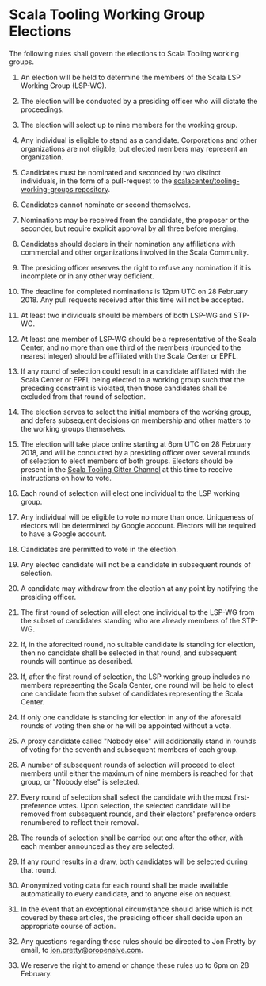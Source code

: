 # Scala Tooling Working Group Elections

The following rules shall govern the elections to Scala Tooling working groups.

1. An election will be held to determine the members of the Scala LSP Working
   Group (LSP-WG).

2. The election will be conducted by a presiding officer who will dictate the
   proceedings.

3. The election will select up to nine members for the working group.

4. Any individual is eligible to stand as a candidate. Corporations and other
   organizations are not eligible, but elected members may represent an
   organization.

5. Candidates must be nominated and seconded by two distinct individuals, in
   the form of a pull-request to the [scalacenter/tooling-working-groups
   repository](https://github.com/scalacenter/tooling-working-groups).

6. Candidates cannot nominate or second themselves.

7. Nominations may be received from the candidate, the proposer or the
   seconder, but require explicit approval by all three before merging.

8. Candidates should declare in their nomination any affiliations with
   commercial and other organizations involved in the Scala Community.

9. The presiding officer reserves the right to refuse any nomination if it is
   incomplete or in any other way deficient.

10. The deadline for completed nominations is 12pm UTC on 28 February 2018. Any
    pull requests received after this time will not be accepted.

11. At least two individuals should be members of both LSP-WG and STP-WG.

12. At least one member of LSP-WG should be a representative of the Scala
    Center, and no more than one third of the members (rounded to the nearest
    integer) should be affiliated with the Scala Center or EPFL.

13. If any round of selection could result in a candidate affiliated with the
    Scala Center or EPFL being elected to a working group such that the
    preceding constraint is violated, then those candidates shall be excluded
    from that round of selection.

14. The election serves to select the initial members of the working group,
    and defers subsequent decisions on membership and other matters to the
    working groups themselves.

15. The election will take place online starting at 6pm UTC on 28 February
    2018, and will be conducted by a presiding officer over several rounds of
    selection to elect members of both groups. Electors should be present in
    the [Scala Tooling Gitter Channel](https://gitter.im/scala/tooling-contrib)
    at this time to receive instructions on how to vote.

16. Each round of selection will elect one individual to the LSP working group.

17. Any individual will be eligible to vote no more than once. Uniqueness of
    electors will be determined by Google account. Electors will be required
    to have a Google account.

18. Candidates are permitted to vote in the election.

19. Any elected candidate will not be a candidate in subsequent rounds of
    selection.

20. A candidate may withdraw from the election at any point by notifying the
    presiding officer.

21. The first round of selection will elect one individual to the LSP-WG from
    the subset of candidates standing who are already members of the STP-WG.

22. If, in the aforecited round, no suitable candidate is standing for
    election, then no candidate shall be selected in that round, and subsequent
    rounds will continue as described.

23. If, after the first round of selection, the LSP working group includes no
    members representing the Scala Center, one round will be held to elect one
    candidate from the subset of candidates representing the Scala Center.
    
24. If only one candidate is standing for election in any of the aforesaid
    rounds of voting then she or he will be appointed without a vote.

25. A proxy candidate called "Nobody else" will additionally stand in rounds of
    voting for the seventh and subsequent members of each group.

26. A number of subsequent rounds of selection will proceed to elect members
    until either the maximum of nine members is reached for that group, or
    "Nobody else" is selected.

27. Every round of selection shall select the candidate with the most
    first-preference votes. Upon selection, the selected candidate will be
    removed from subsequent rounds, and their electors' preference orders
    renumbered to reflect their removal.

28. The rounds of selection shall be carried out one after the other, with
    each member announced as they are selected.

29. If any round results in a draw, both candidates will be selected during
    that round.

30. Anonymized voting data for each round shall be made available automatically
    to every candidate, and to anyone else on request.

31. In the event that an exceptional circumstance should arise which is not
    covered by these articles, the presiding officer shall decide upon an
    appropriate course of action.

32. Any questions regarding these rules should be directed to Jon Pretty by
    email, to jon.pretty@propensive.com.

33. We reserve the right to amend or change these rules up to 6pm on 28
    February.


